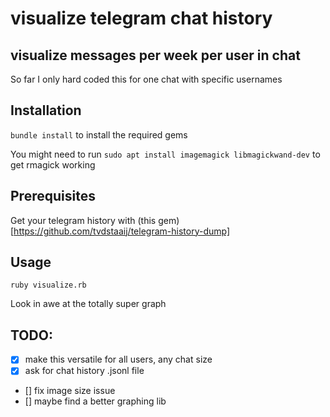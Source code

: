 # visualize telegram chat history

## visualize messages per week per user in chat
So far I only hard coded this for one chat with specific usernames

## Installation
`bundle install` to install the required gems

You might need to run `sudo apt install imagemagick libmagickwand-dev` to get rmagick working

## Prerequisites
Get your telegram history with (this gem)[https://github.com/tvdstaaij/telegram-history-dump]

## Usage
`ruby visualize.rb`

Look in awe at the totally super graph

## TODO:
- [x] make this versatile for all users, any chat size
- [x] ask for chat history .jsonl file
- [] fix image size issue
- [] maybe find a better graphing lib
